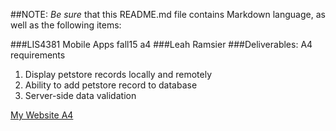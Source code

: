 
##NOTE: *Be sure* that this README.md file contains Markdown language, as well as the following items:

###LIS4381 Mobile Apps fall15 a4
###Leah Ramsier
###Deliverables: A4 requirements

1. Display petstore records locally and remotely
2. Ability to add petstore record to database
3. Server-side data validation

[My Website A4](http://leaherynramsier.com/lis4381/a4/index.php)


